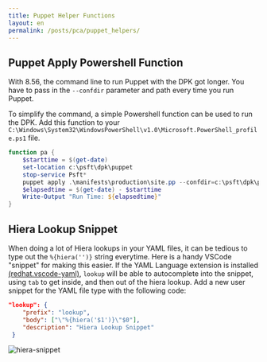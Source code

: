 ```yaml
---
title: Puppet Helper Functions
layout: en
permalink: /posts/pca/puppet_helpers/
---
```


## Puppet Apply Powershell Function
With 8.56, the command line to run Puppet with the DPK got longer. You have to pass in the `--confdir` parameter and path every time you run Puppet.

To simplify the command, a simple Powershell function can be used to run the DPK. Add this function to your `C:\Windows\System32\WindowsPowerShell\v1.0\Microsoft.PowerShell_profile.ps1` file.

```powershell
function pa {
    $starttime = $(get-date)
    set-location c:\psft\dpk\puppet
    stop-service Psft*
    puppet apply .\manifests\production\site.pp --confdir=c:\psft\dpk\puppet --strict off -d
    $elapsedtime = $(get-date) - $starttime
    Write-Output "Run Time: ${elapsedtime}"
}
```

## Hiera Lookup Snippet
When doing a lot of Hiera lookups in your YAML files, it can be tedious to type out the `%{hiera('')}` string everytime. Here is a handy VSCode "snippet" for making this easier. If the YAML Language extension is installed [(redhat.vscode-yaml)](https://marketplace.visualstudio.com/items?itemName=redhat.vscode-yaml), `lookup` will be able to autocomplete into the snippet, using `tab` to get inside, and then out of the hiera lookup. Add a new user snippet for the YAML file type with the following code:

```json
"lookup": {
    "prefix": "lookup",
    "body": ["\"%{hiera('$1')}\"$0"],
    "description": "Hiera Lookup Snippet"
 }
```
![hiera-snippet](../../images/snippet.gif "Snippet Gif")
